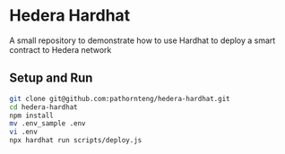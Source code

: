 # Hedera Hardhat

A small repository to demonstrate how to use Hardhat to deploy a smart contract to Hedera network

## Setup and Run

```bash
git clone git@github.com:pathornteng/hedera-hardhat.git
cd hedera-hardhat
npm install
mv .env_sample .env
vi .env
npx hardhat run scripts/deploy.js
```
